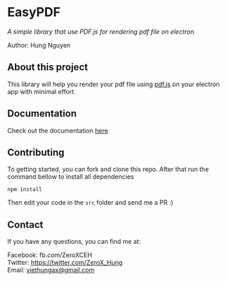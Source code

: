# EasyPDF
*A simple library that use PDF.js for rendering pdf file on electron*

Author: Hung Nguyen

## About this project
This library will help you render your pdf file using [pdf.js](https://github.com/mozilla/pdf.js/) on your electron app with minimal effort.

## Documentation
Check out the documentation [here](api.md)

## Contributing
To getting started, you can fork and clone this repo. After that run the command bellow to install all dependencies
```
npm install
``` 

Then edit your code in the `src` folder and send me a PR :)

## Contact
If you have any questions, you can find me at:

Facebook: fb.com/ZeroXCEH <br>
Twitter: https://twitter.com/ZeroX_Hung <br>
Email: viethungax@gmail.com